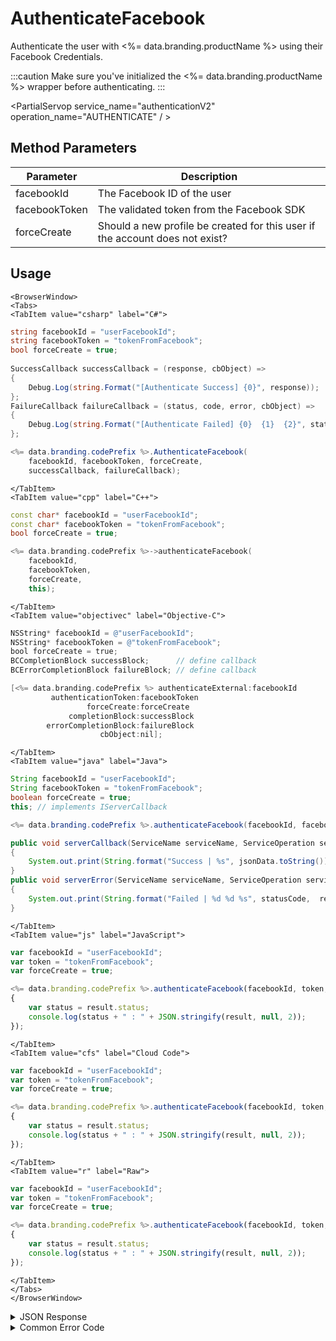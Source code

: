 # AuthenticateFacebook

Authenticate the user with <%= data.branding.productName %> using their Facebook Credentials.




:::caution
Make sure you've initialized the <%= data.branding.productName %> wrapper before authenticating.
:::

<PartialServop service_name="authenticationV2" operation_name="AUTHENTICATE" / >

## Method Parameters
Parameter | Description
--------- | -----------
facebookId | The Facebook ID of the user
facebookToken | The validated token from the Facebook SDK
forceCreate | Should a new profile be created for this user if the account does not exist?

## Usage

```mdx-code-block
<BrowserWindow>
<Tabs>
<TabItem value="csharp" label="C#">
```

```csharp
string facebookId = "userFacebookId";
string facebookToken = "tokenFromFacebook";
bool forceCreate = true;
    
SuccessCallback successCallback = (response, cbObject) =>
{
    Debug.Log(string.Format("[Authenticate Success] {0}", response));
};
FailureCallback failureCallback = (status, code, error, cbObject) =>
{
    Debug.Log(string.Format("[Authenticate Failed] {0}  {1}  {2}", status, code, error));
};

<%= data.branding.codePrefix %>.AuthenticateFacebook(
    facebookId, facebookToken, forceCreate,
    successCallback, failureCallback);
```

```mdx-code-block
</TabItem>
<TabItem value="cpp" label="C++">
```

```cpp
const char* facebookId = "userFacebookId";
const char* facebookToken = "tokenFromFacebook";
bool forceCreate = true;

<%= data.branding.codePrefix %>->authenticateFacebook(
    facebookId,
    facebookToken,
    forceCreate,
    this);
```

```mdx-code-block
</TabItem>
<TabItem value="objectivec" label="Objective-C">
```

```objectivec
NSString* facebookId = @"userFacebookId";
NSString* facebookToken = @"tokenFromFacebook";
bool forceCreate = true;
BCCompletionBlock successBlock;      // define callback
BCErrorCompletionBlock failureBlock; // define callback

[<%= data.branding.codePrefix %> authenticateExternal:facebookId
         authenticationToken:facebookToken
                 forceCreate:forceCreate
             completionBlock:successBlock
        errorCompletionBlock:failureBlock
                    cbObject:nil];
```

```mdx-code-block
</TabItem>
<TabItem value="java" label="Java">
```

```java
String facebookId = "userFacebookId";
String facebookToken = "tokenFromFacebook";
boolean forceCreate = true;
this; // implements IServerCallback

<%= data.branding.codePrefix %>.authenticateFacebook(facebookId, facebookToken, forceCreate, this);

public void serverCallback(ServiceName serviceName, ServiceOperation serviceOperation, JSONObject jsonData)
{
    System.out.print(String.format("Success | %s", jsonData.toString()));
}
public void serverError(ServiceName serviceName, ServiceOperation serviceOperation, int statusCode, int reasonCode, String jsonError)
{
    System.out.print(String.format("Failed | %d %d %s", statusCode,  reasonCode, jsonError.toString()));
}
```

```mdx-code-block
</TabItem>
<TabItem value="js" label="JavaScript">
```

```javascript
var facebookId = "userFacebookId";
var token = "tokenFromFacebook";
var forceCreate = true;

<%= data.branding.codePrefix %>.authenticateFacebook(facebookId, token, forceCreate, result =>
{
	var status = result.status;
	console.log(status + " : " + JSON.stringify(result, null, 2));
});
```

```mdx-code-block
</TabItem>
<TabItem value="cfs" label="Cloud Code">
```

```javascript
var facebookId = "userFacebookId";
var token = "tokenFromFacebook";
var forceCreate = true;

<%= data.branding.codePrefix %>.authenticateFacebook(facebookId, token, forceCreate, result =>
{
	var status = result.status;
	console.log(status + " : " + JSON.stringify(result, null, 2));
});
```

```mdx-code-block
</TabItem>
<TabItem value="r" label="Raw">
```

```javascript
var facebookId = "userFacebookId";
var token = "tokenFromFacebook";
var forceCreate = true;

<%= data.branding.codePrefix %>.authenticateFacebook(facebookId, token, forceCreate, result =>
{
	var status = result.status;
	console.log(status + " : " + JSON.stringify(result, null, 2));
});
```

```mdx-code-block
</TabItem>
</Tabs>
</BrowserWindow>
```

<details>
<summary>JSON Response</summary>

```json
{
    "status": 200,
    "data": {
        "vcPurchased": 0,
        "experiencePoints": 100,
        "refundCount": 0,
        "playerSessionExpiry": 60,
        "server_time": 1464621990155,
        "experienceLevel": 0,
        "currency": {
            "credits": {
                "purchased": 0,
                "balance": 12211,
                "consumed": 133,
                "awarded": 12344
            }
        },
        "abTestingId": 8,
        "statistics": {
            "gamesWon": 0
        },
        "id": "323e861-b749-4ce4-a57a-175232e21b5d",
        "createdAt": 1459439058035,
        "profileId": "323e861-b749-4ce4-a57a-175232e21b5d",
        "newUser": "false",
        "xpCapped": false,
        "sent_events": [],
        "timeZoneOffset": -5,
        "playerName": "",
        "vcClaimed": 0,
        "parentProfileId": null,
        "rewards": {
            "rewardDetails": {},
            "rewards": {},
            "currency": {}
        },
        "countryCode": "ca",
        "loginCount": 16,
        "emailAddress": "test@email.com",
        "previousLogin": 1464621979514,
        "incoming_events": [],
        "lastLogin": 1464621990118,
        "languageCode": "en",
        "pictureUrl": null,
        "sessionId": "v3grtg3ve0a089pekk8lneuk8k",
        "amountSpent": 0
    }
}
```
</details>

<details>
<summary>Common Error Code</summary>

### Status Codes
Code | Name | Description
---- | ---- | -----------
40206 | MISSING_IDENTITY_ERROR | The identity does not exist on the server and `forceCreate` was `false` [and a `profileId` was provided - otherwise 40208 would have been returned]. Will also occur when `forceCreate` is `true` and a saved [but un-associated] `profileId` is provided. The error handler should reset the stored profile id (if there is one) and re-authenticate, setting `forceCreate` to `true` to create a new account. **A common cause of this error is deleting the user's account via the Design Portal.**
40207 | SWITCHING_PROFILES | Indicates that the identity credentials are valid, and the saved `profileId` is valid, but the identity is not associated with the provided `profileId`. This may indicate that the user wants to switch accounts in the app. Often an app will pop-up a dialog confirming that the user wants to switch accounts, and then reset the stored `profileId` and call authenticate again.
40208 | MISSING_PROFILE_ERROR | Returned when the identity cannot be located, no `profileId` is provided, and `forceCreate` is false. The normal response is to call Authenticate again with `forceCreate` set to `true`.
40217 | UNKNOWN_AUTH_ERROR | An unknown error has occurred during authentication.
40307 | TOKEN_DOES_NOT_MATCH_USER | The user credentials are invalid (i.e. bad Facebook id / token). May also indicate that Facebook integration is not properly configured.

</details>


